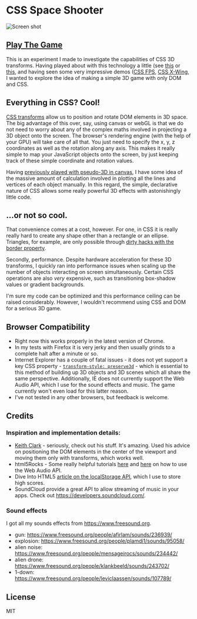 # CSS Space Shooter

![Screen shot](https://raw.githubusercontent.com/michaelbromley/css-space-shooter/master/assets/images/screenshot-02.jpg "Screen shot")

## [Play The Game](http://www.michaelbromley.co.uk/experiments/css-space-shooter/)

This is an experiment I made to investigate the capabilities of CSS 3D transforms.
Having played about with this technology a little (see [this](http://www.michaelbromley.co.uk/experiments/css-3d-butterfly/) or [this](http://www.michaelbromley.co.uk/horizonal/demo/),
and having seen some very impressive demos ([CSS FPS](http://www.keithclark.co.uk/labs/css-fps/), [CSS X-Wing](http://codepen.io/juliangarnier/details/hzDAF),
I wanted to explore the idea of making a simple 3D game with only DOM and CSS.

## Everything in CSS? Cool!

[CSS transforms](https://developer.mozilla.org/en-US/docs/Web/Guide/CSS/Using_CSS_transforms) allow us to position and rotate DOM elements in 3D space. The big advantage of this over, say, using canvas or webGL is that we do not need to
worry about any of the complex maths involved in projecting a 3D object onto the screen. The browser's rendering engine (with the help of your GPU) will take care of all
that. You just need to specify the x, y, z coordinates as well as the rotation along any axis. This makes it really simple to map your JavaScript objects onto the
screen, by just keeping track of these simple coordinate and rotation values.

Having [previously played with pseudo-3D in canvas](http://www.michaelbromley.co.uk/experiments/soundcloud-vis/#muse/undisclosed-desires), I have some idea
of the massive amount of calculation involved in plotting all the lines and vertices of each
object manually. In this regard, the simple, declarative nature of CSS allows some really powerful 3D effects with astonishingly little code.

## ...or not so cool.

That convenience comes at a cost, however. For one, in CSS it is really really hard to create any shape other than a rectangle or an ellipse. Triangles, for example, are
only possible through [dirty hacks with the border property](http://davidwalsh.name/css-triangles).

Secondly, performance. Despite hardware acceleration for these 3D transforms, I quickly ran into performance issues when scaling up the number of objects
 interacting on screen simultaneously. Certain CSS operations are also *very* expensive, such as transitioning box-shadow values or gradient backgrounds.

I'm sure my code can be optimized and this performance ceiling can be raised considerably. However, I wouldn't recommend using CSS and DOM for a serious 3D game.

## Browser Compatibility

* Right now this works properly in the latest version of Chrome.
* In my tests with Firefox it is very jerky and then usually grinds to a complete halt after a minute or so.
* Internet Explorer has a couple of fatal issues - it does not yet support a key CSS property - [`transform-style: preserve3d`](https://developer.mozilla.org/en-US/docs/Web/CSS/transform-style#Browser_compatibility) -
which is essential to this method of building up 3D objects and 3D scenes which all share the same perspective. Additionally, IE does not currently support the
Web Audio API, which I use for the sound effects and music. The game currently won't even load for this latter reason.
* I've not tested in any other browsers, but feedback is welcome.

## Credits

### Inspiration and implementation details:

* [Keith Clark](http://www.keithclark.co.uk/) - seriously, check out his stuff. It's amazing. Used his advice on positioning the DOM elements in the center of the viewport and moving them only
with transforms, which works well.
* html5Rocks - Some really helpful tutorials [here](http://www.html5rocks.com/en/tutorials/webaudio/games/) and [here](http://www.html5rocks.com/en/tutorials/webaudio/intro/)
 on how to use the Web Audio API.
* Dive Into HTML5 [article on the localStorage API](http://diveintohtml5.info/storage.html), which I use to store high scores.
* SoundCloud provide a great API to allow streaming of music in your apps. Check out https://developers.soundcloud.com/.

### Sound effects

I got all my sounds effects from https://www.freesound.org.

* gun: https://www.freesound.org/people/afirlam/sounds/236939/
* explosion: https://www.freesound.org/people/plamdi1/sounds/95058/
* alien noise: https://www.freesound.org/people/mensageirocs/sounds/234442/
* alien drone: https://www.freesound.org/people/klankbeeld/sounds/243702/
* 1-down: https://www.freesound.org/people/leviclaassen/sounds/107789/

## License

MIT